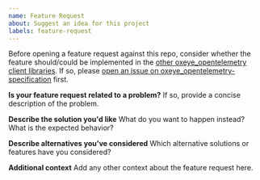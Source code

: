 ```yaml
---
name: Feature Request
about: Suggest an idea for this project
labels: feature-request
---
```


Before opening a feature request against this repo, consider whether the feature should/could be implemented in the [other oxeye_opentelemetry client libraries](https://github.com/ox-eye/). If so, please [open an issue on oxeye_opentelemetry-specification](https://github.com/ox-eye/oxeye_opentelemetry-specification/issues/new) first.

**Is your feature request related to a problem?**
If so, provide a concise description of the problem.

**Describe the solution you'd like**
What do you want to happen instead? What is the expected behavior?

**Describe alternatives you've considered**
Which alternative solutions or features have you considered?

**Additional context**
Add any other context about the feature request here.
